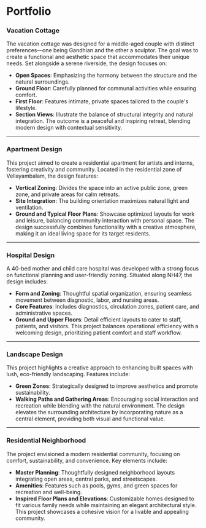 # Portfolio

### **Vacation Cottage**
The vacation cottage was designed for a middle-aged couple with distinct preferences—one being Gandhian and the other a sculptor. The goal was to create a functional and aesthetic space that accommodates their unique needs. Set alongside a serene riverside, the design focuses on:
- **Open Spaces**: Emphasizing the harmony between the structure and the natural surroundings.
- **Ground Floor**: Carefully planned for communal activities while ensuring comfort.
- **First Floor**: Features intimate, private spaces tailored to the couple's lifestyle.
- **Section Views**: Illustrate the balance of structural integrity and natural integration.
The outcome is a peaceful and inspiring retreat, blending modern design with contextual sensitivity.

---

### **Apartment Design**
This project aimed to create a residential apartment for artists and interns, fostering creativity and community. Located in the residential zone of Vellayambalam, the design features:
- **Vertical Zoning**: Divides the space into an active public zone, green zone, and private areas for calm retreats.
- **Site Integration**: The building orientation maximizes natural light and ventilation.
- **Ground and Typical Floor Plans**: Showcase optimized layouts for work and leisure, balancing community interaction with personal space.
The design successfully combines functionality with a creative atmosphere, making it an ideal living space for its target residents.

---

### **Hospital Design**
A 40-bed mother and child care hospital was developed with a strong focus on functional planning and user-friendly zoning. Situated along NH47, the design includes:
- **Form and Zoning**: Thoughtful spatial organization, ensuring seamless movement between diagnostic, labor, and nursing areas.
- **Core Features**: Includes diagnostics, circulation zones, patient care, and administrative spaces.
- **Ground and Upper Floors**: Detail efficient layouts to cater to staff, patients, and visitors.
This project balances operational efficiency with a welcoming design, prioritizing patient comfort and staff workflow.

---

### **Landscape Design**
This project highlights a creative approach to enhancing built spaces with lush, eco-friendly landscaping. Features include:
- **Green Zones**: Strategically designed to improve aesthetics and promote sustainability.
- **Walking Paths and Gathering Areas**: Encouraging social interaction and recreation while blending with the natural environment.
The design elevates the surrounding architecture by incorporating nature as a central element, providing both visual and functional value.

---

### **Residential Neighborhood**
The project envisioned a modern residential community, focusing on comfort, sustainability, and convenience. Key elements include:
- **Master Planning**: Thoughtfully designed neighborhood layouts integrating open areas, central parks, and streetscapes.
- **Amenities**: Features such as pools, gyms, and green spaces for recreation and well-being.
- **Inspired Floor Plans and Elevations**: Customizable homes designed to fit various family needs while maintaining an elegant architectural style.
This project showcases a cohesive vision for a livable and appealing community.

